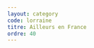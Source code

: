```yaml
---
layout: category
code: lorraine
titre: Ailleurs en France
ordre: 40
---
```


<!-- Décommenter pour ajouter une description

